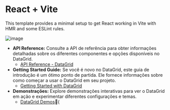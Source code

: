 # React + Vite

This template provides a minimal setup to get React working in Vite with HMR and some ESLint rules.

![image](https://github.com/matefs/datagrid-react-devextreme/assets/30128774/ee5fca45-326c-4b7d-a42e-fee89e3697be)


- **API Reference:** Consulte a API de referência para obter informações detalhadas sobre os diferentes componentes e opções disponíveis no DataGrid.
    - [API Reference - DataGrid](https://js.devexpress.com/React/Documentation/ApiReference/UI_Components/dxDataGrid/)
- **Getting Started Guide:** Se você é novo no DataGrid, este guia de introdução é um ótimo ponto de partida. Ele fornece informações sobre como começar a usar o DataGrid em seu projeto.
    - [Getting Started with DataGrid](https://js.devexpress.com/React/Documentation/Guide/UI_Components/DataGrid/Getting_Started_with_DataGrid/)
- **Demonstrações:** Explore demonstrações interativas para ver o DataGrid em ação e experimentar diferentes configurações e temas.
    - [DataGrid Demos](https://js.devexpress.com/React/Demos/WidgetsGallery/Demo/DataGrid/Overview/MaterialBlueDark/Compact/){
